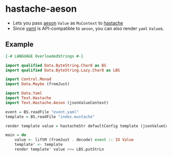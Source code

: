 hastache-aeson
==============

* Lets you pass [aeson](http://hackage.haskell.org/package/aeson) `Value` as `MuContext` to [hastache](http://hackage.haskell.org/package/hastache)
* Since [yaml](http://hackage.haskell.org/package/yaml) is API-compatible to `aeson`, you can also render `yaml` `Value`s.

Example
-------

```haskell
{-# LANGUAGE OverloadedStrings #-}

import qualified Data.ByteString.Char8 as BS
import qualified Data.ByteString.Lazy.Char8 as LBS

import Control.Monad
import Data.Maybe (fromJust)

import Data.Yaml
import Text.Hastache
import Text.Hastache.Aeson (jsonValueContext)

event = BS.readFile "event.yaml"
template = BS.readFile "index.mustache"

render template value = hastacheStr defaultConfig template (jsonValueContext value)

main = do
    value <- liftM (fromJust . decode) event :: IO Value
    template' <- template
    render template' value >>= LBS.putStrLn
```
